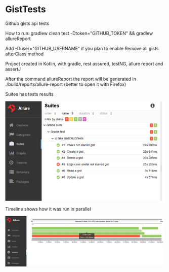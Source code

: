 # GistTests

Github gists api tests

How to run: gradlew clean test -Dtoken="GITHUB_TOKEN" && gradlew allureReport

Add -Duser="GITHUB_USERNAME" if you plan to enable Remove all gists afterClass method

Project created in Kotlin, with gradle, rest assured, testNG, allure report and assertJ

After the command allureReport the report will be generated in ./build/reports/allure-report (better to open it with Firefox)

Suites has tests results

![](Suites.bmp)

Timeline shows how it was run in parallel

![](Timeline.bmp)
